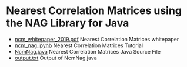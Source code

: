 # Nearest Correlation Matrices using the NAG Library for Java

* [ncm_whitepaper_2019.pdf](./ncm_whitepaper_2019.pdf) Nearest Correlation Matrices whitepaper
* [ncm_nag.ipynb](./ncm_nag.ipynb) Nearest Correlation Matrices Tutorial
* [NcmNag.java](./NcmNag.java) Nearest Correlation Matrices Java Source File
* [output.txt](./output.txt) Output of NcmNag.java
